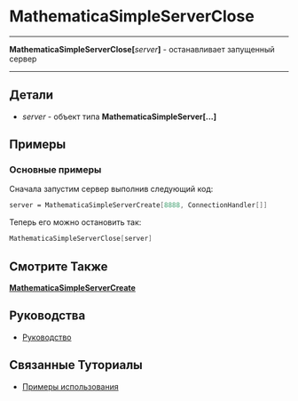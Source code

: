 # MathematicaSimpleServerClose

---

**MathematicaSimpleServerClose[**_server_**]** - останавливает запущенный сервер

---

## Детали

- _server_ - объект типа **MathematicaSimpleServer[...]**

## Примеры 

### Основные примеры

Сначала запустим сервер выполнив следующий код: 

```mathematica
server = MathematicaSimpleServerCreate[8888, ConnectionHandler[]]
```

Теперь его можно остановить так: 

```mathematica
MathematicaSimpleServerClose[server]
```

## Смотрите Также

**[MathematicaSimpleServerCreate](./MathematicaSimpleServerCreate.md)**

## Руководства

- [Руководство](../../Guides/Guide.md)

## Связанные Туториалы

- [Примеры использования](../../Tutorials/ExampleOfUse.md)
